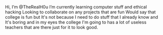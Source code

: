 Hi, I’m @TheRealH0u
I’m currently learning computer stuff and ethical hacking
Looking to collaborate on any projects that are fun
Would say that college is fun but It's not because I need to do stuff that I already know and It's boring
and in my eyes the college I'm going to has a lot of useless teachers that are there just for it to look good.
<!---
TheRealH0u/TheRealH0u is a ✨ special ✨ repository because its `README.md` (this file) appears on your GitHub profile.
You can click the Preview link to take a look at your changes.
--->
